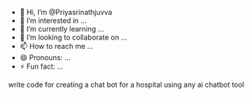 - 👋 Hi, I’m @Priyasrinathjuvva
- 👀 I’m interested in ...
- 🌱 I’m currently learning ...
- 💞️ I’m looking to collaborate on ...
- 📫 How to reach me ...
- 😄 Pronouns: ...
- ⚡ Fun fact: ...

<!---
Priyasrinathjuvva/Priyasrinathjuvva is a ✨ special ✨ repository because its `README.md` (this file) appears on your GitHub profile.
You can click the Preview link to take a look at your changes.
--->
write code for creating a chat bot for a hospital using any ai chatbot tool
